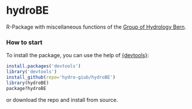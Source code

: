 # hydroBE
R-Package with miscellaneous functions of the [Group of Hydrology Bern](http://www.hydrologie.unibe.ch/index.html).

### How to start
To install the package, you can use the help of [{devtools}](https://CRAN.R-project.org/package=devtools):

```r
install.packages('devtools')
library('devtools')
install_github(repo='hydro-giub/hydroBE')
library(hydroBE)
package?hydroBE
```

or download the repo and install from source.
